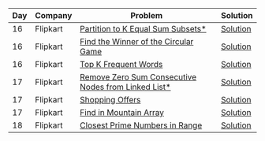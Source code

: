 | Day | Company  | Problem                                                                                                                                     | Solution                                                                                                                                     |
| --- | -------- | ------------------------------------------------------------------------------------------------------------------------------------------- | -------------------------------------------------------------------------------------------------------------------------------------------- |
| 16  | Flipkart | [ Partition to K Equal Sum Subsets\* ](https://leetcode.com/problems/partition-to-k-equal-sum-subsets/)                                     | [Solution](https://github.com/vickyguptaa7/6_Companies_30_Days_Challenge/blob/main/Flipkart/Partition_to_K_Equal_Sum_Subsets.cpp)            |
| 16  | Flipkart | [ Find the Winner of the Circular Game ](https://leetcode.com/problems/find-the-winner-of-the-circular-game/)                               | [Solution](https://github.com/vickyguptaa7/6_Companies_30_Days_Challenge/blob/main/Flipkart/Find_the_Winner_of_the_Circular_Game.cpp)        |
| 16  | Flipkart | [ Top K Frequent Words ](https://leetcode.com/problems/top-k-frequent-words/)                                                               | [Solution](https://github.com/vickyguptaa7/6_Companies_30_Days_Challenge/blob/main/Flipkart/Top_K_Frequent_Words.cpp)                        |
| 17  | Flipkart | [ Remove Zero Sum Consecutive Nodes from Linked List\* ](https://leetcode.com/problems/remove-zero-sum-consecutive-nodes-from-linked-list/) | [Solution](https://github.com/vickyguptaa7/6_Companies_30_Days_Challenge/blob/main/Flipkart/Remove_Zero_Sum_Consecutive_Nodes_from_List.cpp) |
| 17  | Flipkart | [ Shopping Offers ](https://leetcode.com/problems/shopping-offers/)                                                                         | [Solution](https://github.com/vickyguptaa7/6_Companies_30_Days_Challenge/blob/main/Flipkart/Shopping_Offers.cpp)                             |
| 17  | Flipkart | [ Find in Mountain Array ](https://leetcode.com/problems/find-in-mountain-array/)                                                           | [Solution](https://github.com/vickyguptaa7/6_Companies_30_Days_Challenge/blob/main/Flipkart/Find_in_Mountain_Array.cpp)                      |
| 18  | Flipkart | [ Closest Prime Numbers in Range ](https://leetcode.com/problems/closest-prime-numbers-in-range/)                                                   | [Solution](https://github.com/vickyguptaa7/6_Companies_30_Days_Challenge/blob/main/Flipkart/Closest_Prime_Numbers_in_Range.cpp)                      |
